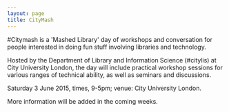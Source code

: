 ```yaml
---
layout: page
title: CityMash
---
```


\#Citymash is a 'Mashed Library' day of workshops and conversation for people interested in doing fun stuff involving libraries and technology.

Hosted by the Department of Library and Information Science (#citylis) at City University London, the day will include practical workshop sessions for various ranges of technical ability, as well as seminars and discussions.

Saturday 3 June 2015, times, 9-5pm; venue: City University London.

More information will be added in the coming weeks. 
